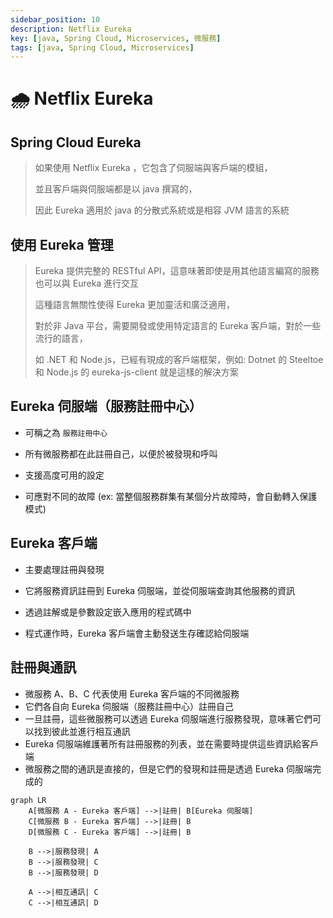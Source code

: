 ```yaml
---
sidebar_position: 10
description: Netflix Eureka
key: [java, Spring Cloud, Microservices, 微服務]
tags: [java, Spring Cloud, Microservices]
---
```


# 🌧️ Netflix Eureka

## Spring Cloud Eureka

> 如果使用 Netflix Eureka ，它包含了伺服端與客戶端的模組，
>
> 並且客戶端與伺服端都是以 java 撰寫的，
>
> 因此 Eureka 適用於 java 的分散式系統或是相容 JVM 語言的系統

## 使用 Eureka 管理

> Eureka 提供完整的 RESTful API，這意味著即使是用其他語言編寫的服務也可以與 Eureka 進行交互
>
> 這種語言無關性使得 Eureka 更加靈活和廣泛適用，
>
> 對於非 Java 平台，需要開發或使用特定語言的 Eureka 客戶端，對於一些流行的語言，
>
> 如 .NET 和 Node.js，已經有現成的客戶端框架，例如: Dotnet 的 Steeltoe 和 Node.js 的 eureka-js-client 就是這樣的解決方案

## Eureka 伺服端（服務註冊中心）

- 可稱之為 `服務註冊中心`

- 所有微服務都在此註冊自己，以便於被發現和呼叫

- 支援高度可用的設定

- 可應對不同的故障 (ex: 當整個服務群集有某個分片故障時，會自動轉入保護模式)

## Eureka 客戶端

- 主要處理註冊與發現

- 它將服務資訊註冊到 Eureka 伺服端，並從伺服端查詢其他服務的資訊

- 透過註解或是參數設定嵌入應用的程式碼中

- 程式運作時，Eureka 客戶端會主動發送生存確認給伺服端

## 註冊與通訊

- 微服務 A、B、C 代表使用 Eureka 客戶端的不同微服務
- 它們各自向 Eureka 伺服端（服務註冊中心）註冊自己
- 一旦註冊，這些微服務可以透過 Eureka 伺服端進行服務發現，意味著它們可以找到彼此並進行相互通訊
- Eureka 伺服端維護著所有註冊服務的列表，並在需要時提供這些資訊給客戶端
- 微服務之間的通訊是直接的，但是它們的發現和註冊是透過 Eureka 伺服端完成的

```mermaid
graph LR
    A[微服務 A - Eureka 客戶端] -->|註冊| B[Eureka 伺服端]
    C[微服務 B - Eureka 客戶端] -->|註冊| B
    D[微服務 C - Eureka 客戶端] -->|註冊| B

    B -->|服務發現| A
    B -->|服務發現| C
    B -->|服務發現| D

    A -->|相互通訊| C
    C -->|相互通訊| D
```
